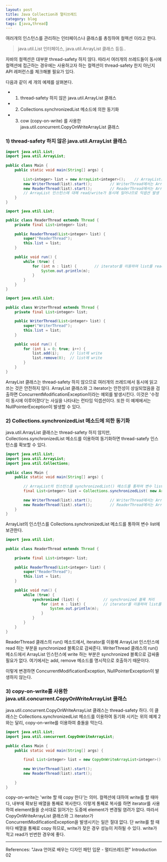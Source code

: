 ```yaml
---
layout: post
title: Java Collection과 멀티쓰레드
category: blog
tags: [java,thread]
---
```

여러개의 인스턴스를 관리하는 인터페이스나 클래스를 총칭하여 컬렉션 이라고 한다.
 > java.util.List 인터페이스, java.util.ArrayList 클래스 등등..

자바의 컬렉션은 대부분 thread-safety 하지 않다. 따라서 여러개의 쓰레드들이 동시에 컬렉션에 접근하는 경우에는 사용하고자 하는 컬렉션이 thread-safety 한지 아닌지 API 레퍼런스를 체크해볼 필요가 있다.

<!-- more -->
다음과 같이 세 개의 예제를 살펴본다.

 - 1) thread-safety 하지 않은 java.util.ArrayList 클래스
 - 2) Collections.synchronizedList 메소드에 의한 동기화
 - 3) cow (copy-on-write) 를 사용한 java.util.concurrent.CopyOnWriteArrayList 클래스


### 1) thread-safety 하지 않은 java.util.ArrayList 클래스
```java
import java.util.List;
import java.util.ArrayList;
  
public class Main {
    public static void main(String[] args) {
  
        List<integer> list = new ArrayList<integer>();    // ArrayList는 thread-safety 하지 않음
        new WriterThread(list).start();        // WriterThread에서는 ArrayList를 write함
        new ReaderThread(list).start();        // ReaderThread에서는 ArrayList를 read함
        // ArrayList 인스턴스에 대해 read/write가 동시에 일어나므로 익셉션 발생
    }
}
```

```java
import java.util.List;

public class ReaderThread extends Thread {
    private final List<integer> list;
  
    public ReaderThread(List<integer> list) {
        super("ReaderThread");
        this.list = list;
    }
  
    public void run() {
        while (true) {
            for (int n : list) {        // iterator를 이용하여 list를 read
                System.out.println(n);
            }
        }
    }
}
```

```java
import java.util.List;
  
public class WriterThread extends Thread {
    private final List<integer> list;
  
    public WriterThread(List<integer> list) {
        super("WriterThread");
        this.list = list;
    }
  
    public void run() {
        for (int i = 0; true; i++) {
            list.add(i);     // list에 write
            list.remove(0);  // list에 write
        }
    }
}
```
ArrayList 클래스는 thread-safety 하지 않으므로 여러개의 쓰레드에서 동시에 읽고 쓰는 것은 안전하지 않다. ArrayList 클래스와 그 iterator는 안전성이 상실되었음을 검출하면 ConcurrentModificationException이라는 예외를 발생시킨다. 이것은 '수정이 동시에 이루어졌다'는 사실을 나타내는 런타임 익셉션이다. 또한 이 예제에서는 NullPointerException이 발생할 수 있다.


### 2) Collections.synchronizedList 메소드에 의한 동기화
java.util.ArrayList 클래스는 thread-safety 하지 않지만, Collections.synchronizedList 메소드를 이용하여 동기화하면 thread-satefy 인스턴스를 확보할 수 있다.

```java
import java.util.List;
import java.util.ArrayList;
import java.util.Collections;
  
public class Main {
    public static void main(String[] args) {
 
        // ArrayList의 인스턴스를 synchronizedList() 메소드를 통하여 변수 list에 보관
        final List<integer> list = Collections.synchronizedList( new ArrayList<integer>() );
 
        new WriterThread(list).start();        // WriterThread에서는 ArrayList를 write함.  
        new ReaderThread(list).start();        // ReaderThread에서는 ArrayList를 read함
    }
}
```
ArrayList의 인스턴스를 Collections.synchronizedList 메소드를 통하여 변수 list에 보관한다.

```java
import java.util.List;
  
public class ReaderThread extends Thread {
  
    private final List<integer> list;
  
    public ReaderThread(List<integer> list) {
        super("ReaderThread");
        this.list = list;
    }
  
    public void run() {
        while (true) {
            synchronized (list) {           // synchronized 블록 처리
                for (int n : list) {        // iterator를 이용하여 list를 read
                    System.out.println(n);
                }
            }
        }
    }
}
```
ReaderThread 클래스의 run() 메소드에서, iterator를 이용해 ArrayList 인스턴스에 read 하는 부분을 synchronized 블록으로 감싸준다. WriterThread 클래스의 run() 메소드에서 ArrayList 인스턴스에 write 하는 부분은 synchronized 블록으로 감싸줄 필요가 없다. 여기에서는 add, remove 메소드를 명시적으로 호출하기 때문이다.

이렇게 변경하면 ConcurrentModificationException, NullPointerException이 발생하지 않는다.

### 3) copy-on-write를 사용한 java.util.concurrent.CopyOnWriteArrayList 클래스
java.util.concurrent.CopyOnWriteArrayList 클래스는 thread-safety 하다. 이 클래스는 Collections.synchronizedList 메소드를 이용하여 동기화 시키는 위의 예제 2와는 달리, copy-on-write를 이용하여 충돌을 막는다.

```java
import java.util.List;
import java.util.concurrent.CopyOnWriteArrayList;
  
public class Main {
    public static void main(String[] args) {
  
        final List<integer> list = new CopyOnWriteArrayList<integer>();
  
        new WriterThread(list).start();
        new ReaderThread(list).start();
  
    }
}
```
copy-on-write는 'write 할 때 copy 한다'는 의미. 컬렉션에 대하여 write를 할 때마다, 내부에 확보된 배열을 통째로 복사한다. 이렇게 통째로 복사를 하면 iterator를 사용하여 element들을 순서대로 읽어가는 도중에 element가 변경될 염려가 없다. 따라서 CopyOnWriteArrayList 클래스와 그 iterator가 ConcurrentModificationException을 발생시키는 일은 절대 없다. 단 write를 할 때마다 배열을 통째로 copy 하므로, write가 잦은 경우 성능이 저하될 수 있다. write가 적고 read가 빈번한 경우에 좋다.

---

References: "Java 언어로 배우는 디자인 패턴 입문 - 멀티쓰레드편" Introduction 02
